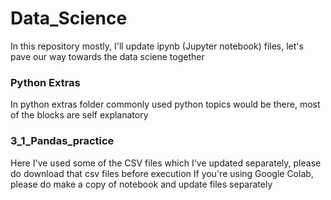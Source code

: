 # Data_Science
In this repository mostly, I'll update ipynb (Jupyter notebook) files, let's pave our way towards the data sciene together


### Python Extras
In python extras folder commonly used python topics would be there, most of the blocks are self explanatory

### 3_1_Pandas_practice 
Here I've used some of the CSV files which I've updated separately, please do download that csv files before execution
If you're using Google Colab, please do make a copy of notebook and update files separately
